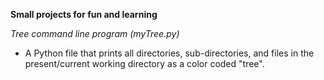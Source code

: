 **Small projects for fun and learning**

*Tree command line program (myTree.py)*
+ A Python file that prints all directories, sub-directories, and files in the present/current working directory as a color coded "tree".
